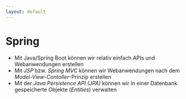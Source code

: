 ```yaml
---
layout: default
---
```


# Spring <SubHeading text="Zusammenfassung"/>

<div class="grid grid-cols-12 gap-6">
<div class="col-span-12">

- Mit Java/Spring Boot können wir relativ einfach APIs und Webanwendungen erstellen
- Mit _JSP_ bzw. _Spring MVC_ können wir Webanwendungen nach dem _Model-View-Contoller_-Prinzip erstellen
- Mit der _Java Persistence API (JPA)_ können wir in einer Datenbank gespeicherte Objekte (_Entities_) verwalten

</div>
</div>

<PageNumber/>
